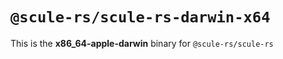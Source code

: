 # `@scule-rs/scule-rs-darwin-x64`

This is the **x86_64-apple-darwin** binary for `@scule-rs/scule-rs`
